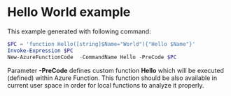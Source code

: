 # Hello World example

This example generated with following command:

```PowerShell
$PC = 'function Hello([string]$Name="World"){"Hello $Name"}'
Invoke-Expression $PC
New-AzureFunctionCode  -CommandName Hello -PreCode $PC
```

Parameter **-PreCode** defines custom function **Hello** which will be executed (defined) within Azure Function.
This function should be also available in current user space in order for local functions to analyze it properly.